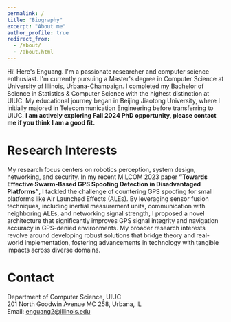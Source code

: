 ```yaml
---
permalink: /
title: "Biography"
excerpt: "About me"
author_profile: true
redirect_from: 
  - /about/
  - /about.html
---
```


Hi! Here's Enguang. I'm a passionate researcher and computer science enthusiast. I'm currently pursuing a Master's degree in Computer Science at University of Illinois, Urbana-Champaign. I completed my Bachelor of Science in Statistics & Computer Science with the highest distinction at UIUC. My educational journey began in Beijing Jiaotong University, where I initially majored in Telecommunication Engineering before transferring to UIUC. **I am actively exploring Fall 2024 PhD opportunity, please contact me if you think I am a good fit.**

<!--- My skills span various programming languages including C/C++, Python, Java, Julia, Matlab, R, and Rust. I'm adept in tools like Pandas, NumPy, Sympy, as well as deep learning frameworks like PyTorch, TensorFlow, and Keras. 

My experiences are diverse. From being a Software Engineer Intern at Huawei Inc., where I developed probabilistic programming libraries and tensor-based statistics libraries, to contributing as a Research Assistant at the University of Illinois where I worked on probabilistic programs and their robustness evaluation.

I've also engaged in exciting projects such as designing a ROS-based swarm drones simulation package and enhancing GPS spoofing detection in disadvantaged platforms.

In addition to my technical pursuits, I'm dedicated to teaching. As a Graduate Teaching Assistant, I've mentored students in mastering system programming, advanced I/O handling, memory optimization, and more.

I'm driven by a curiosity to bridge theory and real-world implementation. My research statement revolves around robotics perception, system design, networking, and security. My recent work on swarm-based GPS spoofing detection demonstrates my commitment to advancing technology for practical impact across domains.

Looking forward to new challenges and opportunities as I continue on this exciting journey!
-->

Research Interests
======
My research focus centers on robotics perception, system design, networking, and security. In my recent MILCOM 2023 paper **”Towards Effective Swarm-Based GPS Spoofing Detection in Disadvantaged Platforms”**, I tackled the challenge of countering GPS spoofing for small platforms like Air Launched Effects
(ALEs). By leveraging sensor fusion techniques, including inertial measurement units, communication with
neighboring ALEs, and networking signal strength, I proposed a novel architecture that significantly improves
GPS signal integrity and navigation accuracy in GPS-denied environments. My broader research interests revolve around developing robust solutions that bridge theory and real-world implementation, fostering advancements in technology with tangible impacts across diverse domains.


Contact
======
Department of Computer Science, UIUC<br>
201 North Goodwin Avenue MC 258, Urbana, IL<br>
Email: enguang2@illinois.edu
